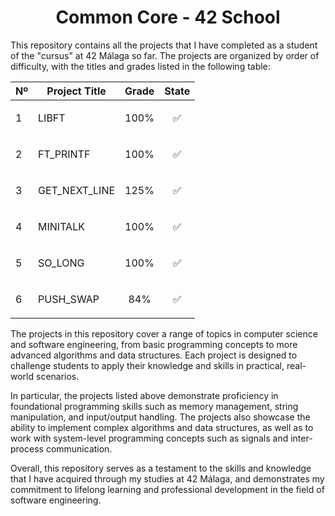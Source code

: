 <h1 align="center"> Common Core - 42 School </h1>

This repository contains all the projects that I have completed as a student of the "cursus" at 42 Málaga so far. The projects are organized by order of difficulty, with the titles and grades listed in the following table:

<div align="center">
  
| Nº | Project Title   |	Grade |        State          |
| ------ | --------------- | ------ | -----------------|
| 1      | LIBFT	         | 100%   | <p text align= "center">✅ </p>       |
| 2      | FT_PRINTF       | 100%   | <p text align= "center">✅ </p>               |
| 3      | GET_NEXT_LINE	 | 125%   | <p text align= "center">✅ </p>               |                
| 4      | MINITALK	       | 100%   | <p text align= "center">✅ </p>               |
| 5      | SO_LONG         | 100%   | <p text align= "center">✅ </p>  |
| 6      | PUSH_SWAP       | <p text align= "center">84%</p>    | <p text align= "center">✅</p>      |

</div>
The projects in this repository cover a range of topics in computer science and software engineering, from basic programming concepts to more advanced algorithms and data structures. Each project is designed to challenge students to apply their knowledge and skills in practical, real-world scenarios.

In particular, the projects listed above demonstrate proficiency in foundational programming skills such as memory management, string manipulation, and input/output handling. The projects also showcase the ability to implement complex algorithms and data structures, as well as to work with system-level programming concepts such as signals and inter-process communication.

Overall, this repository serves as a testament to the skills and knowledge that I have acquired through my studies at 42 Málaga, and demonstrates my commitment to lifelong learning and professional development in the field of software engineering.
